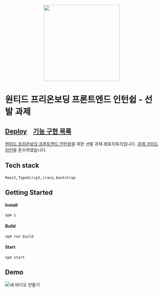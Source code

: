 <div align='center'>
<img src="https://user-images.githubusercontent.com/90181028/218138454-4a90af76-170d-464c-b31b-0235301dbda1.png" height="250px" />
</div>

# 원티드 프리온보딩 프론트엔드 인턴쉽 - 선발 과제

## [Deploy](https://wanted-preonboarding-jiheon788.netlify.app/)&nbsp;&nbsp;&nbsp;&nbsp;[기능 구현 목록](/REQUIREMENTS.md)

[원티드 프리온보딩 프론트엔드 인턴쉽](https://www.wanted.co.kr/events/pre_ob_fe_9?utm_source=email&utm_medium=braze_mkt&utm_campaign=learning_pre_ob_fe_9)을 위한 선발 과제 레포지토리입니다. [과제 가이드라인](https://github.com/walking-sunset/selection-task)을 준수하였습니다.

## Tech stack
`React`, `TypeScript`, `craco`, `bootstrap`

## Getting Started

#### Install
```
npm i
```
#### Build
```
npm run build
```
#### Start
```
npm start
```

## Demo

![새 비디오 만들기](https://user-images.githubusercontent.com/90181028/218148314-5036b532-a75d-4e87-b0f3-7e542a0ffbca.gif)

